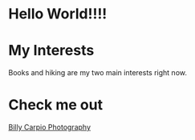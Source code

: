 # Hello World!!!!

# My Interests
Books and hiking are my two main interests right now.

# Check me out
<a href="http://billycarpiophotography.com">Billy Carpio Photography</a>
